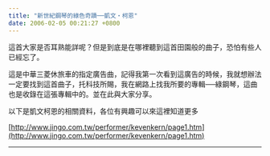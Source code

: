 ```yaml
---
title: "新世紀鋼琴的綠色奇蹟──凱文‧柯恩"
date: 2006-02-05 00:21:27 +0800
---
```


<audio src="/audios/through-the-arbor.mp3"></audio>

這首大家是否耳熟能詳呢？但是到底是在哪裡聽到這首田園般的曲子，恐怕有些人已經忘了。



這是中華三菱休旅車的指定廣告曲，記得我第一次看到這廣告的時候，我就想辦法一定要找到這首曲子，托科技所賜，我在網路上找我所要的專輯──綠鋼琴，這曲也是收錄在這張專輯中的。並在此與大家分享。



以下是凱文柯恩的相關資料，各位有興趣可以來這裡知道更多



[http://www.jingo.com.tw/performer/kevenkern/page1.htm](http://www.jingo.com.tw/performer/kevenkern/page1.htm)





---


